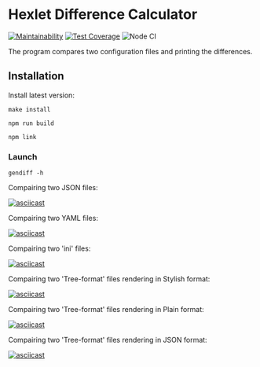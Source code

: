 # Hexlet Difference Calculator

[![Maintainability](https://api.codeclimate.com/v1/badges/1e6718bfccaa9b867c66/maintainability)](https://codeclimate.com/github/AleksVedenyev/frontend-project-lvl2/maintainability)
[![Test Coverage](https://api.codeclimate.com/v1/badges/1e6718bfccaa9b867c66/test_coverage)](https://codeclimate.com/github/AleksVedenyev/frontend-project-lvl2/test_coverage)
![Node CI](https://github.com/AleksVedenyev/frontend-project-lvl2/workflow/Node%20CI/badge.svg)

The program compares two configuration files and printing the differences. 

## Installation 

Install latest version:

`make install`

`npm run build`

`npm link`

### Launch

`gendiff -h`

Compairing two JSON files:

[![asciicast](https://asciinema.org/a/O0cDWziDvxzVGPppNUmp2Sb75.svg)](https://asciinema.org/a/O0cDWziDvxzVGPppNUmp2Sb75)

Compairing two YAML files:

[![asciicast](https://asciinema.org/a/j7JeXbWoc2QyzkdbTIpaizyHt.svg)](https://asciinema.org/a/j7JeXbWoc2QyzkdbTIpaizyHt)

Compairing two 'ini' files:

[![asciicast](https://asciinema.org/a/7A759mT0F8MqZBozaVQiMUBDA.svg)](https://asciinema.org/a/7A759mT0F8MqZBozaVQiMUBDA)

Compairing two 'Tree-format' files rendering in Stylish format:

[![asciicast](https://asciinema.org/a/REgXUUNp66mYESaz1pwUCLgDL.svg)](https://asciinema.org/a/REgXUUNp66mYESaz1pwUCLgDL)

Compairing two 'Tree-format' files rendering in Plain format:

[![asciicast](https://asciinema.org/a/Pn55DDCvup4L9Iz5LUVDO0s9t.svg)](https://asciinema.org/a/Pn55DDCvup4L9Iz5LUVDO0s9t)

Compairing two 'Tree-format' files rendering in JSON format:

[![asciicast](https://asciinema.org/a/OhjLHCdvV3jviclECVF4j3F4d.svg)](https://asciinema.org/a/OhjLHCdvV3jviclECVF4j3F4d)